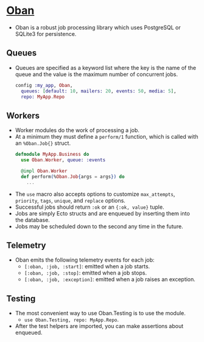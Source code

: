 # [Oban](https://hexdocs.pm/oban/Oban.html)

- Oban is a robust job processing library which uses PostgreSQL or SQLite3 for persistence.

## Queues

- Queues are specified as a keyword list where the key is the name of the queue and the value is the maximum number of concurrent jobs.
    ```elixir
    config :my_app, Oban,
      queues: [default: 10, mailers: 20, events: 50, media: 5],
      repo: MyApp.Repo
    ```

## Workers

- Worker modules do the work of processing a job.
- At a minimum they must define a `perform/1` function, which is called with an `%Oban.Job{}` struct.
    ```elixir
    defmodule MyApp.Business do
      use Oban.Worker, queue: :events

      @impl Oban.Worker
      def perform(%Oban.Job{args = args}) do
        ...
    ```
- The `use` macro also accepts options to customize `max_attempts`, `priority`, `tags`, `unique`, and `replace` options.
- Successful jobs should return `:ok` or an `{:ok, value}` tuple.
- Jobs are simply Ecto structs and are enqueued by inserting them into the database.
- Jobs may be scheduled down to the second any time in the future.

## Telemetry

- Oban emits the following telemetry events for each job:
    - `[:oban, :job, :start]`: emitted when a job starts.
    - `[:oban, :job, :stop]`: emitted when a job stops.
    - `[:oban, :job, :exception]`: emitted when a job raises an exception.

## Testing

- The most convenient way to use Oban.Testing is to use the module.
    - `use Oban.Testing, repo: MyApp.Repo`.
- After the test helpers are imported, you can make assertions about enqueued.

